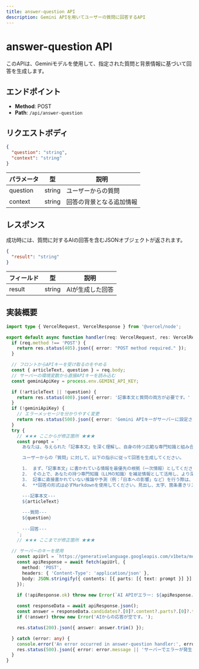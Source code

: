 ```yaml
---
title: answer-question API
description: Gemini APIを用いてユーザーの質問に回答するAPI
---
```


# answer-question API

このAPIは、Geminiモデルを使用して、指定された質問と背景情報に基づいて回答を生成します。

## エンドポイント

- **Method**: POST  
- **Path**: `/api/answer-question`

## リクエストボディ

```json
{
  "question": "string",
  "context": "string"
}
```

| パラメータ | 型     | 説明                     |
|------------|--------|--------------------------|
| question   | string | ユーザーからの質問       |
| context    | string | 回答の背景となる追加情報 |

## レスポンス

成功時には、質問に対するAIの回答を含むJSONオブジェクトが返されます。

```json
{
  "result": "string"
}
```

| フィールド | 型     | 説明           |
|------------|--------|----------------|
| result     | string | AIが生成した回答 |

## 実装概要

```ts
import type { VercelRequest, VercelResponse } from '@vercel/node';

export default async function handler(req: VercelRequest, res: VercelResponse) {
  if (req.method !== 'POST') {
    return res.status(405).json({ error: "POST method required." });
  }

  // フロントからAPIキーを受け取るのをやめる
  const { articleText, question } = req.body;
  // サーバーの環境変数から直接APIキーを読み込む
  const geminiApiKey = process.env.GEMINI_API_KEY;

  if (!articleText || !question) {
    return res.status(400).json({ error: '記事本文と質問の両方が必要です。' });
  }
  if (!geminiApiKey) {
    // エラーメッセージを分かりやすく変更
    return res.status(500).json({ error: 'Gemini APIキーがサーバーに設定されていません。' });
  }
  try {
    // ★★★ ここからが修正箇所 ★★★
    const prompt = `
      あなたは、与えられた「記事本文」を深く理解し、自身の持つ広範な専門知識と組み合わせて洞察を提供する、優秀な専門アナリストです。

      ユーザーからの「質問」に対して、以下の指示に従って回答を生成してください。

      1.  まず、「記事本文」に書かれている情報を最優先の根拠（一次情報）としてください。
      2.  その上で、あなたの持つ専門知識（LLMの知識）を補足情報として活用し、より深く、多角的な視点からの回答を生成してください。
      3.  記事に直接書かれていない推論や予測（例：「日本への影響」など）を行う際は、それがあなた自身の専門家としての考察であることを明確に示してください。
      4.  **回答の形式は必ずMarkdownを使用してください。見出し、太字、箇条書きリストなどを効果的に使い、情報を構造化して読みやすく記述してください。**

      ---記事本文---
      ${articleText}
      
      ---質問---
      ${question}
      
      ---回答---
    `;
    // ★★★ ここまでが修正箇所 ★★★
    
  // サーバーのキーを使用
    const apiUrl = `https://generativelanguage.googleapis.com/v1beta/models/gemini-1.5-flash-latest:generateContent?key=${geminiApiKey}`;
    const apiResponse = await fetch(apiUrl, {
      method: 'POST',
      headers: { 'Content-Type': 'application/json' },
      body: JSON.stringify({ contents: [{ parts: [{ text: prompt }] }] }),
    });

    if (!apiResponse.ok) throw new Error(`AI APIがエラー: ${apiResponse.status}`);
    
    const responseData = await apiResponse.json();
    const answer = responseData.candidates?.[0]?.content?.parts?.[0]?.text;
    if (!answer) throw new Error('AIからの応答が空です。');

    res.status(200).json({ answer: answer.trim() });

  } catch (error: any) {
    console.error('An error occurred in answer-question handler:', error);
    res.status(500).json({ error: error.message || 'サーバーでエラーが発生しました。' });
  }
}
```
